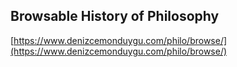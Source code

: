 ## Browsable History of Philosophy
  
  [https://www.denizcemonduygu.com/philo/browse/](https://www.denizcemonduygu.com/philo/browse/)
